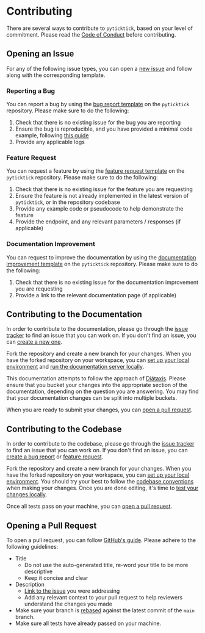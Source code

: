 # Contributing

There are several ways to contribute to `pyticktick`, based on your level of commitment. Please read the [Code of Conduct](CODE_OF_CONDUCT.md) before contributing.

## Opening an Issue

For any of the following issue types, you can open a [new issue](https://github.com/sebpretzer/pyticktick/issues/new/choose) and follow along with the corresponding template.

### Reporting a Bug

You can report a bug by using the [bug report template](https://github.com/sebpretzer/pyticktick/issues/new?template=bug.yaml) on the `pyticktick` repository. Please make sure to do the following:

1. Check that there is no existing issue for the bug you are reporting
1. Ensure the bug is reproducible, and you have provided a minimal code example, following [this guide](https://matthewrocklin.com/minimal-bug-reports)
1. Provide any applicable logs

### Feature Request

You can request a feature by using the [feature request template](https://github.com/sebpretzer/pyticktick/issues/new?template=feature.yaml) on the `pyticktick` repository. Please make sure to do the following:

1. Check that there is no existing issue for the feature you are requesting
1. Ensure the feature is not already implemented in the latest version of `pyticktick`, or in the repository codebase
1. Provide any example code or pseudocode to help demonstrate the feature
1. Provide the endpoint, and any relevant parameters / responses (if applicable)

### Documentation Improvement

You can request to improve the documentation by using the [documentation improvement template](https://github.com/sebpretzer/pyticktick/issues/new?template=documentation.yaml) on the `pyticktick` repository. Please make sure to do the following:

1. Check that there is no existing issue for the documentation improvement you are requesting
1. Provide a link to the relevant documentation page (if applicable)

## Contributing to the Documentation

In order to contribute to the documentation, please go through the [issue tracker](https://github.com/sebpretzer/pyticktick/issues?q=is%3Aissue%20state%3Aopen%20label%3Adocumentation) to find an issue that you can work on. If you don't find an issue, you can [create a new one](https://github.com/sebpretzer/pyticktick/issues/new?template=documentation.yaml).

Fork the repository and create a new branch for your changes. When you have the forked repository on your workspace, you can [set up your local environment](guides/development/setup_local_environment.md) and [run the documentation server locally](guides/development/running_the_documentation_server_locally.md).

This documentation attempts to follow the approach of [Diátaxis](https://diataxis.fr/). Please ensure that you bucket your changes into the appropriate section of the documentation, depending on the question you are answering. You may find that your documentation changes can be split into multiple buckets.

When you are ready to submit your changes, you can [open a pull request](#opening-a-pull-request).

## Contributing to the Codebase

In order to contribute to the codebase, please go through the [issue tracker](https://github.com/sebpretzer/pyticktick/issues?q=is%3Aissue%20state%3Aopen+label%3Abug%2Cenhancement) to find an issue that you can work on. If you don't find an issue, you can [create a bug report](https://github.com/sebpretzer/pyticktick/issues/new?template=bug.yaml) or [feature request](https://github.com/sebpretzer/pyticktick/issues/new?template=feature.yaml).

Fork the repository and create a new branch for your changes. When you have the forked repository on your workspace, you can [set up your local environment](guides/development/setup_local_environment.md). You should try your best to follow the [codebase conventions](explanations/code_conventions.md) when making your changes. Once you are done editing, it's time to [test your changes locally](guides/development/running_tests_locally.md).

Once all tests pass on your machine, you can [open a pull request](#opening-a-pull-request).

## Opening a Pull Request

To open a pull request, you can follow [GitHub's guide](https://docs.github.com/en/pull-requests/collaborating-with-pull-requests/proposing-changes-to-your-work-with-pull-requests/creating-a-pull-request-from-a-fork). Please adhere to the following guidelines:

- Title
    - Do not use the auto-generated title, re-word your title to be more descriptive
    - Keep it concise and clear
- Description
    - [Link to the issue](https://docs.github.com/en/issues/tracking-your-work-with-issues/using-issues/linking-a-pull-request-to-an-issue) you were addressing
    - Add any relevant context to your pull request to help reviewers understand the changes you made
- Make sure your branch is [rebased](https://docs.github.com/en/get-started/using-git/about-git-rebase) against the latest commit of the `main` branch.
- Make sure all tests have already passed on your machine.
